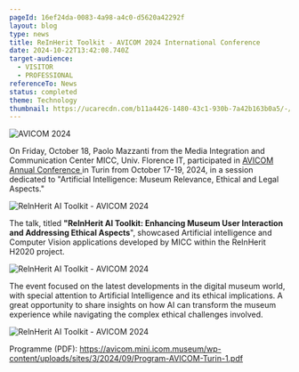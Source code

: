 ```yaml
---
pageId: 16ef24da-0083-4a98-a4c0-d5620a42292f
layout: blog
type: news
title: ReInHerit Toolkit - AVICOM 2024 International Conference
date: 2024-10-22T13:42:08.740Z
target-audience:
  - VISITOR
  - PROFESSIONAL
referenceTo: News
status: completed
theme: Technology
thumbnail: https://ucarecdn.com/b11a4426-1480-43c1-930b-7a42b163b0a5/-/crop/566x547/0,0/-/preview/
---
```



![AVICOM 2024](https://ucarecdn.com/d1e241dd-eeac-4f6f-9ce7-0f883cc488cb/ "AVICOM 2024")

On Friday, October 18, Paolo Mazzanti from the Media Integration and Communication Center MICC, [](https://www.facebook.com/UNIFIOFFICIAL?__cft__[0]=AZX-ZnF4mferbmlvxgf_ZWSn4IAc8t4SAmqsSiGKFOR_RT8mL5QWis6u6_UJny_KmRUdq6y7yT_4cq4_CC1N84VkKLCklMVAeuW8MoPFSVzWxSU7E4KOFiAmN2qeeD-OyXC6OtKE5vjoJ_kc8AvPsusd2kPAbH6GmXdoVZ9OdHewlFfdbFqc1SqjZSOJ1_FMGNY&__tn__=-]K-R) Univ. Florence IT,  participated in [AVICOM Annual Conference ](https://avicom.mini.icom.museum/updated-program-avicom-annual-conference-turin-oct-17-19-2024/)in Turin from October 17-19, 2024, in a session dedicated to "Artificial Intelligence: Museum Relevance, Ethical and Legal Aspects."

![RelnHerit AI Toolkit - AVICOM 2024](https://ucarecdn.com/0542a7f5-cf41-4700-a968-f3817151d684/ "RelnHerit AI Toolkit - AVICOM 2024")

 The [](<>)talk, titled **"RelnHerit AI Toolkit: Enhancing Museum User Interaction and Addressing Ethical Aspects**", showcased Artificial intelligence and Computer Vision applications developed by MICC within the ReInHerit H2020 project.

![RelnHerit AI Toolkit - AVICOM 2024](https://ucarecdn.com/93bf8d86-0110-4b32-b3a8-b08016d67069/ "RelnHerit AI Toolkit - AVICOM 2024")

The event focused on the latest developments in the digital museum world, with special attention to Artificial Intelligence and its ethical implications. A great opportunity to share insights on how AI can transform the museum experience while navigating the complex ethical challenges involved.

![RelnHerit AI Toolkit - AVICOM 2024](https://ucarecdn.com/946cf158-5236-4c2e-a68f-73eae28f7539/ "RelnHerit AI Toolkit - AVICOM 2024")

Programme (PDF): [https://avicom.mini.icom.museum/wp-content/uploads/sites/3/2024/09/Program-AVICOM-Turin-1.pdf ](https://avicom.mini.icom.museum/wp-content/uploads/sites/3/2024/09/Program-AVICOM-Turin-1.pdf)[](https://avicom.mini.icom.museum/wp-content/uploads/sites/3/2024/09/Program-AVICOM-Turin-1.pdf?fbclid=IwZXh0bgNhZW0CMTAAAR3WP1SqOVRYzfTETpdqU_yjrAch4hNGALMkatgy9ijmAF9GrqfL33Di44M_aem_kF7FZUdEWGh9h-5jcuFQYQ)